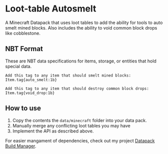 # Loot-table Autosmelt
A Minecraft Datapack that uses loot tables to add the ability for tools to auto smelt mined blocks. Also includes the ability to void common block drops like cobblestone.

## NBT Format
These are NBT data specifications for items, storage, or entities that hold special data.

```
Add this tag to any item that should smelt mined blocks:
Item.tag{auto_smelt:1b}
```

```
Add this tag to any item that should destroy common block drops:
Item.tag{void_drop:1b}
```

## How to use
1. Copy the contents the `data/minecraft` folder into your data pack.
2. Manually merge any conflicting loot tables you may have
3. Implement the API as described above.

For easier mangament of dependencies, check out my project [Datapack Build Manager](https://github.com/ICY105/DatapackBuildManager).
